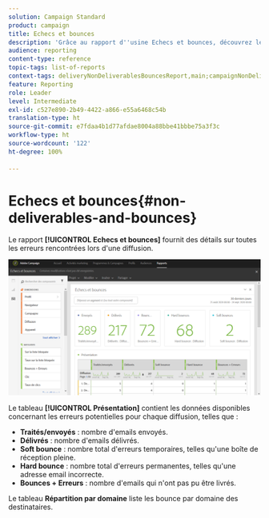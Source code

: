```yaml
---
solution: Campaign Standard
product: campaign
title: Echecs et bounces
description: 'Grâce au rapport d''usine Echecs et bounces, découvrez les erreurs qui peuvent s''être produites pendant votre diffusion. '
audience: reporting
content-type: reference
topic-tags: list-of-reports
context-tags: deliveryNonDeliverablesBouncesReport,main;campaignNonDeliverablesBouncesReport,main;programNonDeliverablesBouncesReport,main
feature: Reporting
role: Leader
level: Intermediate
exl-id: c527e890-2b49-4422-a866-e55a6468c54b
translation-type: ht
source-git-commit: e7fdaa4b1d77afdae8004a88bbe41bbbe75a3f3c
workflow-type: ht
source-wordcount: '122'
ht-degree: 100%

---
```


# Echecs et bounces{#non-deliverables-and-bounces}

Le rapport **[!UICONTROL Echecs et bounces]** fournit des détails sur toutes les erreurs rencontrées lors d&#39;une diffusion.

![](assets/delivery_reports_7.png)

Le tableau **[!UICONTROL Présentation]** contient les données disponibles concernant les erreurs potentielles pour chaque diffusion, telles que :

* **Traités/envoyés** : nombre d&#39;emails envoyés.
* **Délivrés** : nombre d&#39;emails délivrés.
* **Soft bounce** : nombre total d&#39;erreurs temporaires, telles qu&#39;une boîte de réception pleine.
* **Hard bounce** : nombre total d&#39;erreurs permanentes, telles qu&#39;une adresse email incorrecte.
* **Bounces + Erreurs** : nombre d&#39;emails qui n&#39;ont pas pu être livrés.

Le tableau **Répartition par domaine** liste les bounce par domaine des destinataires.
